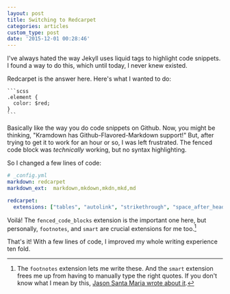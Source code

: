 ```yaml
---
layout: post
title: Switching to Redcarpet
categories: articles
custom_type: post
date: '2015-12-01 00:28:46'
---
```

I've always hated the way Jekyll uses liquid tags to highlight code snippets. I found a way to do this, which until today, I never knew existed.

Redcarpet is the answer here. Here's what I wanted to do:

	```scss
	.element {
	  color: $red;
	}
	```
Basically like the way you do code snippets on Github. Now, you might be thinking, "Kramdown has Github-Flavored-Markdown support!" But, after trying to get it to work for an hour or so, I was left frustrated. The fenced code block was _technically_ working, but no syntax highlighting.

So I changed a few lines of code:

```yaml
# _config.yml
markdown: redcarpet
markdown_ext:  markdown,mkdown,mkdn,mkd,md

redcarpet:
  extensions: ["tables", "autolink", "strikethrough", "space_after_headers", "with_toc_data", "fenced_code_blocks", "no_intra_emphasis", "footnotes", "smart"]
```

Voilá! The `fenced_code_blocks` extension is the important one here, but personally, `footnotes`, and `smart` are crucial extensions for me too.[^1]

[^1]: The `footnotes` extension lets me write these. And the `smart` extension frees me up from having to manually type the right quotes. If you don't know what I mean by this, [Jason Santa Maria wrote about it](http://smartquotesforsmartpeople.com/).

That's it! With a few lines of code, I improved my whole writing experience ten fold. 